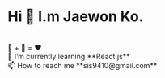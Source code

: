 # Hi 👋 I.m Jaewon Ko.


</br>
🥩 + 🍺 = ❤️ </br>
🌱 I’m currently learning **React.js** </br>
📫 How to reach me **sis9410@gmail.com** </br>


